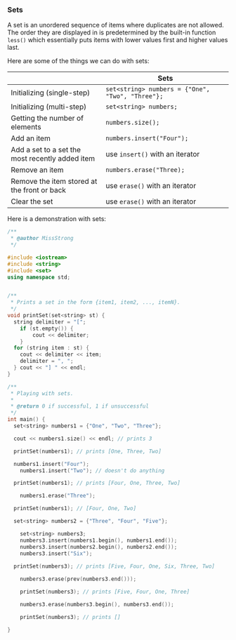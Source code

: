 <!-- # [Link to video.]() -->

### Sets

A set is an unordered sequence of items where duplicates are not allowed. The order they are displayed in is predetermined by the built-in function `less()` which essentially puts items with lower values first and higher values last.

Here are some of the things we can do with sets:

| | Sets | 
| --- | --- |
| Initializing (single-step) | `set<string> numbers = {"One", "Two", "Three"};` | 
| Initializing (multi-step) | `set<string> numbers;` | 
| Getting the number of elements | `numbers.size();` | 
| Add an item | `numbers.insert("Four");` | 
| Add a set to a set the most recently added item | use `insert()` with an iterator | 
| Remove an item | `numbers.erase("Three);` | 
| Remove the item stored at the front or back | use `erase()` with an iterator | 
| Clear the set | use `erase()` with an iterator | 

Here is a demonstration with sets:

```cpp
/**
 * @author MissStrong
 */

#include <iostream>
#include <string>
#include <set>
using namespace std;


/**
 * Prints a set in the form {item1, item2, ..., itemN}.
 */
void printSet(set<string> st) {
  string delimiter = "[";
	if (st.empty()) {
		cout << delimiter;
	}
  for (string item : st) {
    cout << delimiter << item;
    delimiter = ", ";
  } cout << "] " << endl;
}

/**
 * Playing with sets.
 *
 * @return 0 if successful, 1 if unsuccessful
 */
int main() {
  set<string> numbers1 = {"One", "Two", "Three"};

  cout << numbers1.size() << endl; // prints 3

  printSet(numbers1); // prints [One, Three, Two] 

  numbers1.insert("Four");
	numbers1.insert("Two"); // doesn't do anything

  printSet(numbers1); // prints [Four, One, Three, Two]

	numbers1.erase("Three");

  printSet(numbers1); // [Four, One, Two] 

  set<string> numbers2 = {"Three", "Four", "Five"};

	set<string> numbers3;
	numbers3.insert(numbers1.begin(), numbers1.end());
	numbers3.insert(numbers2.begin(), numbers2.end());
	numbers3.insert("Six");
	
  printSet(numbers3); // prints [Five, Four, One, Six, Three, Two] 

	numbers3.erase(prev(numbers3.end()));

	printSet(numbers3); // prints [Five, Four, One, Three] 

	numbers3.erase(numbers3.begin(), numbers3.end());

	printSet(numbers3); // prints []

}
```
